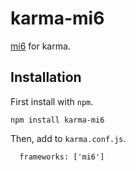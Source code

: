 # karma-mi6

[mi6](http://github.com/rschmukler/mi6) for karma.

## Installation

First install with `npm`.

```
npm install karma-mi6
```

Then, add to `karma.conf.js`.

```
  frameworks: ['mi6']
```

